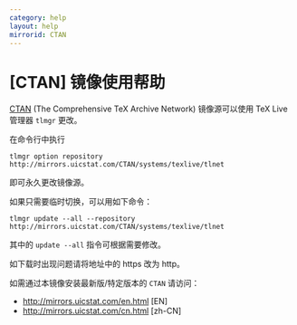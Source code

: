 ```yaml
---
category: help
layout: help
mirrorid: CTAN
---
```


[CTAN] 镜像使用帮助
===================

[CTAN](https://www.ctan.org/) (The Comprehensive TeX Archive Network) 镜像源可以使用 TeX Live 管理器 `tlmgr` 更改。

在命令行中执行

```
tlmgr option repository http://mirrors.uicstat.com/CTAN/systems/texlive/tlnet
```

即可永久更改镜像源。

如果只需要临时切换，可以用如下命令：

```
tlmgr update --all --repository http://mirrors.uicstat.com/CTAN/systems/texlive/tlnet
```

其中的 `update --all` 指令可根据需要修改。

如下载时出现问题请将地址中的 https 改为 http。


如需通过本镜像安装最新版/特定版本的 `CTAN` 请访问：
* <http://mirrors.uicstat.com/en.html> [EN]
* <http://mirrors.uicstat.com/cn.html> [zh-CN]